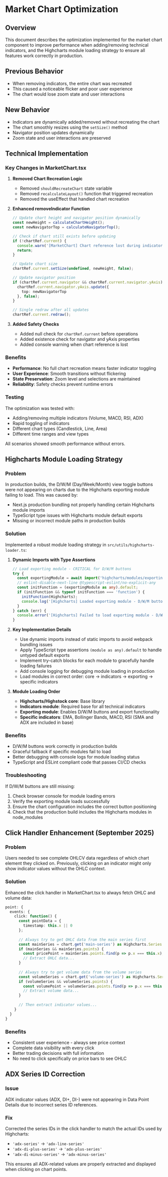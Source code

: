 # Market Chart Optimization

## Overview
This document describes the optimization implemented for the market chart component to improve performance when adding/removing technical indicators, and the Highcharts module loading strategy to ensure all features work correctly in production.

## Previous Behavior
- When removing indicators, the entire chart was recreated
- This caused a noticeable flicker and poor user experience
- The chart would lose zoom state and user interactions

## New Behavior
- Indicators are dynamically added/removed without recreating the chart
- The chart smoothly resizes using the `setSize()` method
- Navigator position updates dynamically
- Zoom state and user interactions are preserved

## Technical Implementation

### Key Changes in MarketChart.tsx

1. **Removed Chart Recreation Logic**
   - Removed `shouldRecreateChart` state variable
   - Removed `recalculateLayout()` function that triggered recreation
   - Removed the useEffect that handled chart recreation

2. **Enhanced removeIndicator Function**
   ```typescript
   // Update chart height and navigator position dynamically
   const newHeight = calculateChartHeight();
   const newNavigatorTop = calculateNavigatorTop();
   
   // Check if chart still exists before updating
   if (!chartRef.current) {
     console.warn('[MarketChart] Chart reference lost during indicator removal');
     return;
   }
   
   // Update chart size
   chartRef.current.setSize(undefined, newHeight, false);
   
   // Update navigator position
   if (chartRef.current.navigator && chartRef.current.navigator.yAxis) {
     chartRef.current.navigator.yAxis.update({
       top: newNavigatorTop
     }, false);
   }
   
   // Single redraw after all updates
   chartRef.current.redraw();
   ```

3. **Added Safety Checks**
   - Added null check for `chartRef.current` before operations
   - Added existence check for navigator and yAxis properties
   - Added console warning when chart reference is lost

### Benefits
- **Performance**: No full chart recreation means faster indicator toggling
- **User Experience**: Smooth transitions without flickering
- **State Preservation**: Zoom level and selections are maintained
- **Reliability**: Safety checks prevent runtime errors

### Testing
The optimization was tested with:
- Adding/removing multiple indicators (Volume, MACD, RSI, ADX)
- Rapid toggling of indicators
- Different chart types (Candlestick, Line, Area)
- Different time ranges and view types

All scenarios showed smooth performance without errors.

## Highcharts Module Loading Strategy

### Problem
In production builds, the D/W/M (Day/Week/Month) view toggle buttons were not appearing on charts due to the Highcharts exporting module failing to load. This was caused by:
- Next.js production bundling not properly handling certain Highcharts module imports
- TypeScript type issues with Highcharts module default exports
- Missing or incorrect module paths in production builds

### Solution
Implemented a robust module loading strategy in `src/utils/highcharts-loader.ts`:

1. **Dynamic Imports with Type Assertions**
   ```typescript
   // Load exporting module - CRITICAL for D/W/M buttons
   try {
     const exportingModule = await import('highcharts/modules/exporting');
     // eslint-disable-next-line @typescript-eslint/no-explicit-any
     const initFunction = (exportingModule as any).default;
     if (initFunction && typeof initFunction === 'function') {
       initFunction(Highcharts);
       console.log('[Highcharts] Loaded exporting module - D/W/M buttons enabled');
     }
   } catch (err) {
     console.error('[Highcharts] Failed to load exporting module - D/W/M buttons will not work:', err);
   }
   ```

2. **Key Implementation Details**
   - Use dynamic imports instead of static imports to avoid webpack bundling issues
   - Apply TypeScript type assertions `(module as any).default` to handle untyped default exports
   - Implement try-catch blocks for each module to gracefully handle loading failures
   - Add console logging for debugging module loading in production
   - Load modules in correct order: core → indicators → exporting → specific indicators

3. **Module Loading Order**
   - **Highcharts/Highstock core**: Base library
   - **Indicators module**: Required base for all technical indicators
   - **Exporting module**: Enables D/W/M buttons and export functionality
   - **Specific indicators**: EMA, Bollinger Bands, MACD, RSI (SMA and ADX are included in base)

### Benefits
- D/W/M buttons work correctly in production builds
- Graceful fallback if specific modules fail to load
- Better debugging with console logs for module loading status
- TypeScript and ESLint compliant code that passes CI/CD checks

### Troubleshooting
If D/W/M buttons are still missing:
1. Check browser console for module loading errors
2. Verify the exporting module loads successfully
3. Ensure the chart configuration includes the correct button positioning
4. Check that the production build includes the Highcharts modules in node_modules

## Click Handler Enhancement (September 2025)

### Problem
Users needed to see complete OHLCV data regardless of which chart element they clicked on. Previously, clicking on an indicator might only show indicator values without the OHLC context.

### Solution
Enhanced the click handler in MarketChart.tsx to always fetch OHLC and volume data:

```typescript
point: {
  events: {
    click: function() {
      const pointData = {
        timestamp: this.x || 0
      };
      
      // Always try to get OHLC data from the main series first
      const mainSeries = chart.get('main-series') as Highcharts.Series | null;
      if (mainSeries && mainSeries.points) {
        const pricePoint = mainSeries.points.find(p => p.x === this.x);
        // Extract OHLC data...
      }
      
      // Always try to get volume data from the volume series
      const volumeSeries = chart.get('volume-series') as Highcharts.Series | null;
      if (volumeSeries && volumeSeries.points) {
        const volumePoint = volumeSeries.points.find(p => p.x === this.x);
        // Extract volume data...
      }
      
      // Then extract indicator values...
    }
  }
}
```

### Benefits
- Consistent user experience - always see price context
- Complete data visibility with every click
- Better trading decisions with full information
- No need to click specifically on price bars to see OHLC

## ADX Series ID Correction

### Issue
ADX indicator values (ADX, DI+, DI-) were not appearing in Data Point Details due to incorrect series ID references.

### Fix
Corrected the series IDs in the click handler to match the actual IDs used by Highcharts:
- `'adx-series'` → `'adx-line-series'`
- `'adx-di-plus-series'` → `'adx-plus-series'`
- `'adx-di-minus-series'` → `'adx-minus-series'`

This ensures all ADX-related values are properly extracted and displayed when clicking on chart points.